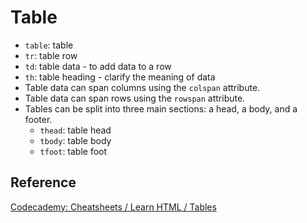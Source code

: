 # Table

- `table`: table
- `tr`: table row
- `td`: table data - to add data to a row
- `th`: table heading - clarify the meaning of data
- Table data can span columns using the `colspan` attribute.
- Table data can span rows using the `rowspan` attribute.
- Tables can be split into three main sections: a head, a body, and a footer.
  - `thead`: table head
  - `tbody`: table body
  - `tfoot`: table foot

## Reference

[Codecademy: Cheatsheets / Learn HTML / Tables](https://www.codecademy.com/learn/paths/web-development/tracks/learn-html-web-dev-path/modules/learn-html-tables/cheatsheet)
